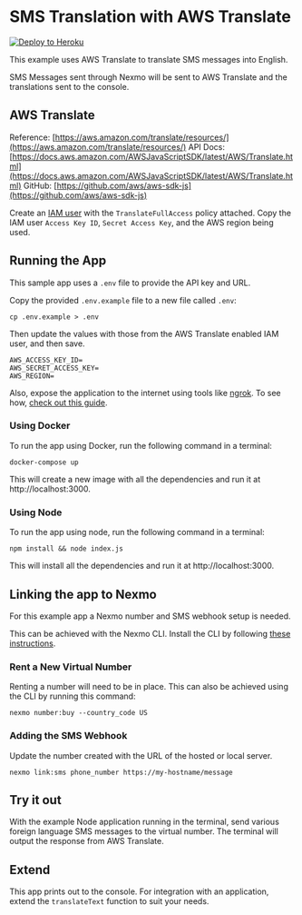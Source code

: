 # SMS Translation with AWS Translate

[![Deploy to Heroku](https://www.herokucdn.com/deploy/button.svg)](https://nexmo.dev/aws-nexmo-sms-analysis-heroku)

This example uses AWS Translate to translate SMS messages into English.

SMS Messages sent through Nexmo will be sent to AWS Translate and the translations sent to the console.

## AWS Translate

Reference: [https://aws.amazon.com/translate/resources/](https://aws.amazon.com/translate/resources/)
API Docs: [https://docs.aws.amazon.com/AWSJavaScriptSDK/latest/AWS/Translate.html](https://docs.aws.amazon.com/AWSJavaScriptSDK/latest/AWS/Translate.html)
GitHub: [https://github.com/aws/aws-sdk-js](https://github.com/aws/aws-sdk-js)

Create an [IAM user](https://console.aws.amazon.com/iam/home) with the `TranslateFullAccess` policy attached. Copy the IAM user `Access Key ID`, `Secret Access Key`, and the AWS region being used.


## Running the App

This sample app uses a `.env` file to provide the API key and URL.

Copy the provided `.env.example` file to a new file called `.env`:

```
cp .env.example > .env
```

Then update the values with those from the AWS Translate enabled IAM user, and then save.

```
AWS_ACCESS_KEY_ID=
AWS_SECRET_ACCESS_KEY=
AWS_REGION=
```

Also, expose the application to the internet using tools like [ngrok](https://ngrok.com/). To see how, [check out this guide](https://www.nexmo.com/blog/2017/07/04/local-development-nexmo-ngrok-tunnel-dr/).

### Using Docker

To run the app using Docker, run the following command in a terminal:

```
docker-compose up
```

This will create a new image with all the dependencies and run it at http://localhost:3000.

### Using Node

To run the app using node, run the following command in a terminal:

```
npm install && node index.js
```

This will install all the dependencies and run it at http://localhost:3000.

## Linking the app to Nexmo

For this example app a Nexmo number and SMS webhook setup is needed.

This can be achieved with the Nexmo CLI. Install the CLI by following [these instructions](https://github.com/Nexmo/nexmo-cli#installation).

### Rent a New Virtual Number

Renting a number will need to be in place. This can also be achieved using the CLI by running this command:

```
nexmo number:buy --country_code US
```

### Adding the SMS Webhook

Update the number created with the URL of the hosted or local server.

```
nexmo link:sms phone_number https://my-hostname/message
```

## Try it out

With the example Node application running in the terminal, send various foreign language SMS messages to the virtual number.  The terminal will output the response from AWS Translate.


## Extend
This app prints out to the console. For integration with an application, extend the `translateText` function to suit your needs.
